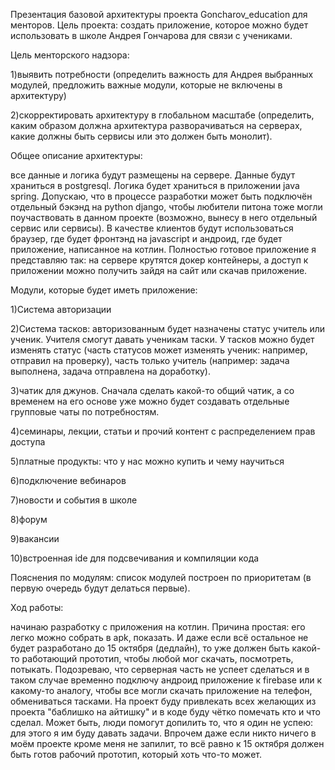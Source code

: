 Презентация базовой архитектуры проекта Goncharov_education для менторов.
Цель проекта: создать приложение, которое можно будет использовать в школе Андрея Гончарова для связи с учениками.

Цель менторского надзора: 

1)выявить потребности (определить важность для Андрея выбранных модулей, предложить важные модули, которые не включены в архитектуру)

2)скорректировать архитектуру в глобальном масштабе (определить, каким образом должна архитектура разворачиваться на серверах, какие должны быть сервисы или это должен быть монолит).

Общее описание архитектуры:

все данные и логика будут размещены на сервере. Данные будут храниться в postgresql. Логика будет храниться в приложении java spring. Допускаю, что в процессе разработки может быть подключён отдельный бэкэнд на python django, чтобы любители питона тоже могли поучаствовать в данном проекте (возможно, вынесу в него отдельный сервис или сервисы).
В качестве клиентов будут использоваться браузер, где будет фронтэнд на javascript и андроид, где будет приложение, написанное на котлин.
Полностью готовое приложение я представляю так: на сервере крутятся докер контейнеры, а доступ к приложении можно получить зайдя на сайт или скачав приложение.

Модули, которые будет иметь приложение:

1)Система авторизации

2)Система тасков: авторизованным будет назначены статус учитель или ученик. Учителя смогут давать ученикам таски. У тасков можно будет изменять статус (часть статусов может изменять ученик: например, отправил на проверку), часть только учитель (например: задача выполнена, задача отправлена на доработку).

3)чатик для джунов. Сначала сделать какой-то общий чатик, а со временем на его основе уже можно будет создавать отдельные групповые чаты по потребностям.

4)семинары, лекции, статьи и прочий контент с распределением прав доступа

5)платные продукты: что у нас можно купить и чему научиться

6)подключение вебинаров

7)новости и события в школе

8)форум

9)вакансии

10)встроенная ide для подсвечивания и компиляции кода

Пояснения по модулям: список модулей построен по приоритетам (в первую очередь будут делаться первые).

Ход работы:

начинаю разработку с приложения на котлин. Причина простая: его легко можно собрать в apk, показать. И даже если всё остальное не будет разработано до 15 октября (дедлайн), то уже должен быть какой-то работающий прототип, чтобы любой мог скачать, посмотреть, потыкать. 
Подозреваю, что серверная часть не успеет сделаться и в таком случае временно подключу андроид приложение к firebase или к какому-то аналогу, чтобы все могли скачать приложение на телефон, обмениваться тасками.
На проект буду привлекать всех желающих из проекта "баблишко на айтишку" и в коде буду чётко помечать кто и что сделал. Может быть, люди помогут допилить то, что я один не успею: для этого я им буду давать задачи. Впрочем даже если никто ничего в моём проекте кроме меня не запилит, то всё равно к 15 октября должен быть готов рабочий прототип, который хоть что-то может.
